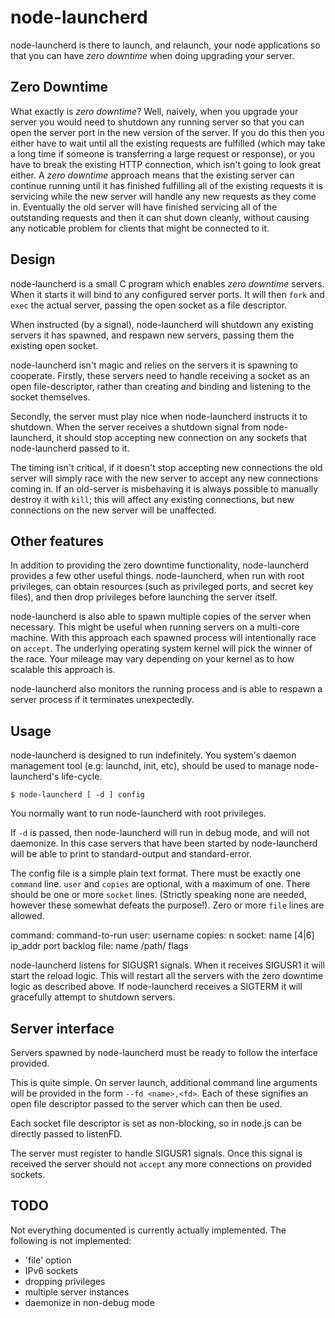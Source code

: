 # node-launcherd

node-launcherd is there to launch, and relaunch, your node applications so that you can have *zero downtime* when doing upgrading your server.

## Zero Downtime

What exactly is *zero downtime*? Well, naively, when you upgrade your server you would need to shutdown any running server so that you can open the server port in the new version of the server. If you do this then you either have to wait until all the existing requests are fulfilled (which may take a long time if someone is transferring a large request or response), or you have to break the existing HTTP connection, which isn't going to look great either. A *zero downtime* approach means that the existing server can continue running until it has finished fulfilling all of the existing requests it is servicing while the new server will handle any new requests as they come in. Eventually the old server will have finished servicing all of the outstanding requests and then it can shut down cleanly, without causing any noticable problem for clients that might be connected to it.

## Design

node-launcherd is a small C program which enables *zero downtime* servers. When it starts it will bind to any configured server ports. It will then `fork` and `exec` the actual server, passing the open socket as a file descriptor.

When instructed (by a signal), node-launcherd will shutdown any existing servers it has spawned, and respawn new servers, passing them the existing open socket.

node-launcherd isn't magic and relies on the servers it is spawning to cooperate. Firstly, these servers need to handle receiving a socket as an open file-descriptor, rather than creating and binding and listening to the socket themselves.

Secondly, the server must play nice when node-launcherd instructs it to shutdown. When the server receives a shutdown signal from node-launcherd, it should stop accepting new connection on any sockets that node-launcherd passed to it.

The timing isn't critical, if it doesn't stop accepting new connections the old server will simply race with the new server to accept any new connections coming in. If an old-server is misbehaving it is always possible to manually destroy it with `kill`; this will affect any existing connections, but new connections on the new server will be unaffected.

## Other features

In addition to providing the zero downtime functionality, node-launcherd provides a few other useful things. node-launcherd, when run with root privileges, can obtain resources (such as privileged ports, and secret key files), and then drop privileges before launching the server itself.

node-launcherd is also able to spawn multiple copies of the server when necessary. This might be useful when running servers on a multi-core machine. With this approach each spawned process will intentionally race on `accept`. The underlying operating system kernel will pick the winner of the race. Your mileage may vary depending on your kernel as to how scalable this approach is.

node-launcherd also monitors the running process and is able to respawn a server process if it terminates unexpectedly. 

## Usage

node-launcherd is designed to run indefinitely. You system's daemon management tool (e.g: launchd, init, etc), should be used to manage node-launcherd's life-cycle.

    $ node-launcherd [ -d ] config

You normally want to run node-launcherd with root privileges.

If `-d` is passed, then node-launcherd will run in debug mode, and will not daemonize. In this case servers that have been started by
node-launcherd will be able to print to standard-output and standard-error.

The config file is a simple plain text format. There must be exactly one `command` line. `user` and `copies` are optional, with a maximum of one. There should be one or more `socket` lines. (Strictly speaking none are needed, however these somewhat defeats the purpose!). Zero or more `file` lines are allowed.

command: command-to-run
user: username
copies: n
socket: name [4|6] ip_addr port backlog
file: name /path/ flags

node-launcherd listens for SIGUSR1 signals. When it receives SIGUSR1 it will start the reload logic. This will restart all the servers with the zero downtime logic as described above. If node-launcherd receives
a SIGTERM it will gracefully attempt to shutdown servers.

## Server interface

Servers spawned by node-launcherd must be ready to follow the interface provided.

This is quite simple. On server launch, additional command line arguments will be provided in the form `--fd <name>,<fd>`. Each of these signifies an open file descriptor passed to the server which can then be used.

Each socket file descriptor is set as non-blocking, so in node.js can be directly passed to listenFD.

The server must register to handle SIGUSR1 signals. Once this signal is received the server should not `accept` any more connections on provided sockets.

## TODO

Not everything documented is currently actually implemented. The following is not implemented:

 * 'file' option
 * IPv6 sockets
 * dropping privileges
 * multiple server instances
 * daemonize in non-debug mode
